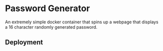# Password Generator
An extremely simple docker container that spins up a webpage that displays a 16 character randomly generated password.

## Deployment